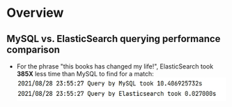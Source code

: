# Overview
## MySQL vs. ElasticSearch querying performance comparison
* For the phrase "this books has changed my life!", ElasticSearch took **385X** less time than MySQL to find for a match:
![mysql vs. elastic search querying performance](query_benchmark_results.jpg "MySQL vs. ElasticSearch querying performance")
